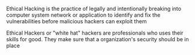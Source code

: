 Ethical Hacking is the practice of legally and intentionally breaking into computer system network or application to identify and fix the vulnerabilities before malicious hackers can exploit them 

Ethical Hackers or "white hat" hackers are professionals who uses their skills for good. They make sure that a organization's security should be in place 